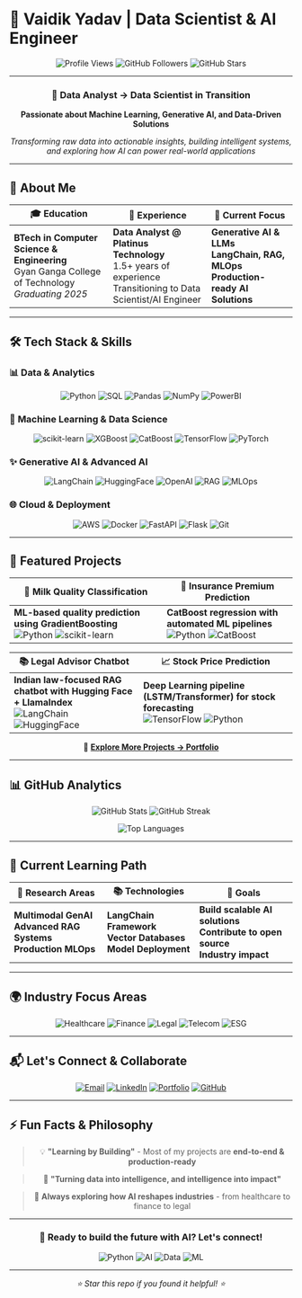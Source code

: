 # 🚀 Vaidik Yadav | Data Scientist & AI Engineer

<div align="center">
  
  ![Profile Views](https://komarev.com/ghpvc/?username=Vaidik26&style=flat-square&color=blue)
  ![GitHub Followers](https://img.shields.io/github/followers/Vaidik26?label=Followers&style=social)
  ![GitHub Stars](https://img.shields.io/github/stars/Vaidik26?label=Stars&style=social)
  
</div>

---

<div align="center">
  
  ### 🎯 **Data Analyst → Data Scientist in Transition**
  
  **Passionate about Machine Learning, Generative AI, and Data-Driven Solutions**
  
  *Transforming raw data into actionable insights, building intelligent systems, and exploring how AI can power real-world applications*
  
</div>

---

## 🌟 **About Me**

<div align="center">
  
  | 🎓 **Education** | 💼 **Experience** | 🎯 **Current Focus** |
  |------------------|-------------------|----------------------|
  | **BTech in Computer Science & Engineering**<br>Gyan Ganga College of Technology<br>*Graduating 2025* | **Data Analyst @ Platinus Technology**<br>1.5+ years of experience<br>Transitioning to Data Scientist/AI Engineer | **Generative AI & LLMs**<br>**LangChain, RAG, MLOps**<br>**Production-ready AI Solutions** |
  
</div>

---

## 🛠️ **Tech Stack & Skills**

### 📊 **Data & Analytics**
<div align="center">
  
  ![Python](https://img.shields.io/badge/Python-3776AB?style=for-the-badge&logo=python&logoColor=white)
  ![SQL](https://img.shields.io/badge/SQL-003B57?style=for-the-badge&logo=database&logoColor=white)
  ![Pandas](https://img.shields.io/badge/Pandas-150458?style=for-the-badge&logo=pandas&logoColor=white)
  ![NumPy](https://img.shields.io/badge/NumPy-013243?style=for-the-badge&logo=numpy&logoColor=white)
  ![PowerBI](https://img.shields.io/badge/Power%20BI-F2C811?style=for-the-badge&logo=powerbi&logoColor=black)
  
</div>

### 🤖 **Machine Learning & Data Science**
<div align="center">
  
  ![scikit-learn](https://img.shields.io/badge/scikit--learn-F7931E?style=for-the-badge&logo=scikit-learn&logoColor=white)
  ![XGBoost](https://img.shields.io/badge/XGBoost-EB5E2F?style=for-the-badge&logoColor=white)
  ![CatBoost](https://img.shields.io/badge/CatBoost-FFCC00?style=for-the-badge&logoColor=black)
  ![TensorFlow](https://img.shields.io/badge/TensorFlow-FF6F00?style=for-the-badge&logo=tensorflow&logoColor=white)
  ![PyTorch](https://img.shields.io/badge/PyTorch-EE4C2C?style=for-the-badge&logo=pytorch&logoColor=white)
  
</div>

### ✨ **Generative AI & Advanced AI**
<div align="center">
  
  ![LangChain](https://img.shields.io/badge/LangChain-0FA958?style=for-the-badge&logoColor=white)
  ![HuggingFace](https://img.shields.io/badge/Hugging%20Face-FFD21E?style=for-the-badge&logo=huggingface&logoColor=black)
  ![OpenAI](https://img.shields.io/badge/OpenAI-412991?style=for-the-badge&logo=openai&logoColor=white)
  ![RAG](https://img.shields.io/badge/RAG-00C7B7?style=for-the-badge&logoColor=white)
  ![MLOps](https://img.shields.io/badge/MLOps-FF6F00?style=for-the-badge&logo=mlflow&logoColor=white)
  
</div>

### 🌐 **Cloud & Deployment**
<div align="center">
  
  ![AWS](https://img.shields.io/badge/AWS-FF9900?style=for-the-badge&logo=amazonaws&logoColor=white)
  ![Docker](https://img.shields.io/badge/Docker-2496ED?style=for-the-badge&logo=docker&logoColor=white)
  ![FastAPI](https://img.shields.io/badge/FastAPI-009688?style=for-the-badge&logo=fastapi&logoColor=white)
  ![Flask](https://img.shields.io/badge/Flask-000000?style=for-the-badge&logo=flask&logoColor=white)
  ![Git](https://img.shields.io/badge/Git-F05032?style=for-the-badge&logo=git&logoColor=white)
  
</div>

---

## 🚀 **Featured Projects**

<div align="center">
  
  | 🥛 **Milk Quality Classification** | 🏥 **Insurance Premium Prediction** |
  |-----------------------------------|-----------------------------------|
  | **ML-based quality prediction using GradientBoosting**<br>![Python](https://img.shields.io/badge/Python-3776AB?style=flat&logo=python&logoColor=white) ![scikit-learn](https://img.shields.io/badge/scikit--learn-F7931E?style=flat&logo=scikit-learn&logoColor=white) | **CatBoost regression with automated ML pipelines**<br>![Python](https://img.shields.io/badge/Python-3776AB?style=flat&logo=python&logoColor=white) ![CatBoost](https://img.shields.io/badge/CatBoost-FFCC00?style=flat&logoColor=black) |
  
  | 📚 **Legal Advisor Chatbot** | 📈 **Stock Price Prediction** |
  |--------------------------------|--------------------------------|
  | **Indian law-focused RAG chatbot with Hugging Face + LlamaIndex**<br>![LangChain](https://img.shields.io/badge/LangChain-0FA958?style=flat&logoColor=white) ![HuggingFace](https://img.shields.io/badge/Hugging%20Face-FFD21E?style=flat&logo=huggingface&logoColor=black) | **Deep Learning pipeline (LSTM/Transformer) for stock forecasting**<br>![TensorFlow](https://img.shields.io/badge/TensorFlow-FF6F00?style=flat&logo=tensorflow&logoColor=white) ![Python](https://img.shields.io/badge/Python-3776AB?style=flat&logo=python&logoColor=white) |
  
</div>

<div align="center">
  
  🔗 **[Explore More Projects → Portfolio](https://vaidik26.github.io/Vaidik.github.io//portfolio/)**
  
</div>

---

## 📊 **GitHub Analytics**

<div align="center">
  
  ![GitHub Stats](https://github-readme-stats.vercel.app/api?username=Vaidik26&show_icons=true&theme=radical&hide_border=true&bg_color=0D1117&title_color=58A6FF&text_color=8B949E&icon_color=58A6FF)
  ![GitHub Streak](https://github-readme-streak-stats.herokuapp.com/?user=Vaidik26&theme=radical&hide_border=true&background=0D1117&stroke=58A6FF&ring=58A6FF&fire=58A6FF&currStreakNum=8B949E&sideNums=8B949E&currStreakLabel=58A6FF&sideLabels=8B949E&dates=8B949E)
  
</div>

<div align="center">
  
  ![Top Languages](https://github-readme-stats.vercel.app/api/top-langs/?username=Vaidik26&layout=compact&theme=radical&hide_border=true&bg_color=0D1117&title_color=58A6FF&text_color=8B949E&langs_count=8)
  
</div>

---

## 🎯 **Current Learning Path**

<div align="center">
  
  | 🔬 **Research Areas** | 📚 **Technologies** | 🎯 **Goals** |
  |----------------------|---------------------|---------------|
  | **Multimodal GenAI**<br>**Advanced RAG Systems**<br>**Production MLOps** | **LangChain Framework**<br>**Vector Databases**<br>**Model Deployment** | **Build scalable AI solutions**<br>**Contribute to open source**<br>**Industry impact** |
  
</div>

---

## 🌍 **Industry Focus Areas**

<div align="center">
  
  ![Healthcare](https://img.shields.io/badge/Healthcare-FF6B6B?style=for-the-badge&logo=health&logoColor=white)
  ![Finance](https://img.shields.io/badge/Finance-4ECDC4?style=for-the-badge&logo=cash&logoColor=white)
  ![Legal](https://img.shields.io/badge/Legal-45B7D1?style=for-the-badge&logo=scale&logoColor=white)
  ![Telecom](https://img.shields.io/badge/Telecom-96CEB4?style=for-the-badge&logo=phone&logoColor=white)
  ![ESG](https://img.shields.io/badge/ESG-FFEAA7?style=for-the-badge&logo=leaf&logoColor=black)
  
</div>

---

## 📬 **Let's Connect & Collaborate**

<div align="center">
  
  [![Email](https://img.shields.io/badge/Email-vaidiky90@gmail.com-D14836?style=for-the-badge&logo=gmail&logoColor=white)](mailto:vaidiky90@gmail.com)
  [![LinkedIn](https://img.shields.io/badge/LinkedIn-Vaidik%20Yadav-0077B5?style=for-the-badge&logo=linkedin&logoColor=white)](https://www.linkedin.com/in/vaidik-yadav-260a60248/)
  [![Portfolio](https://img.shields.io/badge/Portfolio-Vaidik26.github.io-FF6B6B?style=for-the-badge&logo=globe&logoColor=white)](https://vaidik26.github.io/Vaidik.github.io//portfolio/)
  [![GitHub](https://img.shields.io/badge/GitHub-Vaidik26-181717?style=for-the-badge&logo=github&logoColor=white)](https://github.com/Vaidik26)
  
</div>

---

## ⚡ **Fun Facts & Philosophy**

<div align="center">
  
  > 💡 **"Learning by Building"** - Most of my projects are **end-to-end & production-ready**
  
  > 🎯 **"Turning data into intelligence, and intelligence into impact"**
  
  > 🌟 **Always exploring how AI reshapes industries** - from healthcare to finance to legal
  
</div>

---

<div align="center">
  
  ### 🚀 **Ready to build the future with AI? Let's connect!**
  
  ![Python](https://img.shields.io/badge/Python-3776AB?style=flat&logo=python&logoColor=white)
  ![AI](https://img.shields.io/badge/AI-FF6B6B?style=flat&logo=robot&logoColor=white)
  ![Data](https://img.shields.io/badge/Data-4ECDC4?style=flat&logo=database&logoColor=white)
  ![ML](https://img.shields.io/badge/ML-FFEAA7?style=flat&logo=brain&logoColor=black)
  
</div>

---

<div align="center">
  
  *⭐ Star this repo if you found it helpful! ⭐*
  
</div>
